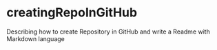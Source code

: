 # creatingRepoInGitHub
Describing how to create Repository in GitHub and write a Readme with Markdown language
